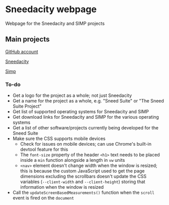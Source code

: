 # Sneedacity webpage

Webpage for the Sneedacity and SIMP projects

## Main projects

[GitHub account](https://github.com/Sneeds-Feed-and-Seed)

[Sneedacity](https://github.com/Sneeds-Feed-and-Seed/sneedacity)

[Simp](https://github.com/Sneeds-Feed-and-Seed/SIMP)

### To-do

* Get a logo for the project as a whole; not just Sneedacity
* Get a name for the project as a whole, e.g. "Sneed Suite" or "The Sneed Suite Project"
* Get list of supported operating systems for Sneedacity and SIMP
* Get download links for Sneedacity and SIMP for the various operating systems
* Get a list of other software/projects currently being developed for the Sneed Suite
* Make sure the CSS supports mobile devices
  * Check for issues on mobile devices; can use Chrome's built-in devtool feature for this
  * The `font-size` property of the header `<h1>` text needs to be placed inside a `min` function alongside a length in `vw` units
  * `<nav>` element doesn't change width when the window is resized; this is because the custom JavaScript used to get the page dimensions excluding the scrollbars doesn't update the CSS variables (`--client-width` and `--client-height`) storing that information when the window is resized
* Call the `updateScreenBasedMeasurements()` function when the `scroll` event is fired on the `document`
